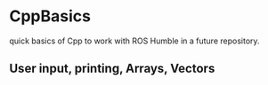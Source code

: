 # CppBasics

quick basics of Cpp to work with ROS Humble in a future repository.

## User input, printing, Arrays, Vectors
